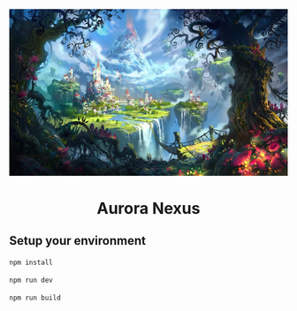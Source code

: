 <div align="center"><img src="./icon.png" /></div>
<h1 align="center">Aurora Nexus</h1>

## Setup your environment

```
npm install

npm run dev

npm run build
```
